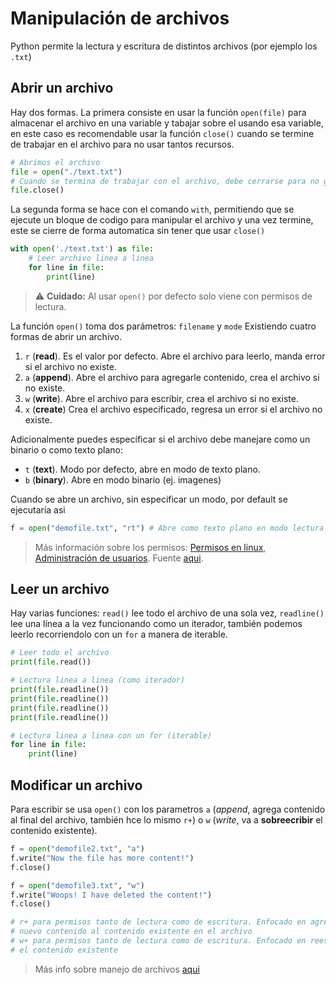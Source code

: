 # Manipulación de archivos

Python permite la lectura y escritura de distintos archivos (por ejemplo los `.txt`)

## Abrir un archivo

Hay dos formas. La primera consiste en usar la función `open(file)` para almacenar el archivo en una variable y tabajar sobre el usando esa variable, en este caso es recomendable usar la función `close()` cuando se termine de trabajar en el archivo para no usar tantos recursos.

```python
# Abrimos el archivo
file = open("./text.txt")
# Cuando se termina de trabajar con el archivo, debe cerrarse para no gastar recursos
file.close()
```

La segunda forma se hace con el comando `with`, permitiendo que se ejecute un bloque de codigo para manipular el archivo y una vez termine, este se cierre de forma automatica sin tener que usar `close()`

```python
with open('./text.txt') as file:
    # Leer archivo linea a linea
    for line in file:
        print(line)
```

> ⚠️ **Cuidado:** Al usar `open()` por defecto solo viene con permisos de lectura.

La función `open()` toma dos parámetros: `filename` y `mode` Existiendo cuatro formas de abrir un archivo.

1. `r` (**read**). Es el valor por defecto. Abre el archivo para leerlo, manda error si el archivo no existe.
2. `a` (**append**). Abre el archivo para agregarle contenido, crea el archivo si no existe.
3. `w` (**write**). Abre el archivo para escribir, crea el archivo si no existe.
4. `x` (**create**) Crea el archivo especificado, regresa un error si el archivo no existe.

Adicionalmente puedes específicar si el archivo debe manejare como un binario o como texto plano:

- `t` (**text**). Modo por defecto, abre en modo de texto plano.
- `b` (**binary**). Abre en modo binario (ej. imagenes)

Cuando se abre un archivo, sin especificar un modo, por default se ejecutaría asi

```python
f = open("demofile.txt", "rt") # Abre como texto plano en modo lectura
```

> Más información sobre los permisos: [Permisos en linux][2], [Administración de usuarios][3]. Fuente [aqui][4].

## Leer un archivo

Hay varias funciones: `read()` lee todo el archivo de una sola vez, `readline()` lee una línea a la vez funcionando como un iterador, también podemos leerlo recorriendolo con un `for` a manera de iterable.

```python
# Leer todo el archivo
print(file.read())

# Lectura linea a linea (como iterador)
print(file.readline())
print(file.readline())
print(file.readline())
print(file.readline())

# Lectura linea a linea con un for (iterable)
for line in file:
    print(line)
```

## Modificar un archivo

Para escribir se usa `open()` con los parametros `a` (*append*, agrega contenido al final del archivo, también hce lo mismo `r+`) o `w` (*write*, va a **sobreecribir** el contenido existente).

```python
f = open("demofile2.txt", "a")
f.write("Now the file has more content!")
f.close()

f = open("demofile3.txt", "w")
f.write("Woops! I have deleted the content!")
f.close()

# r+ para permisos tanto de lectura como de escritura. Enfocado en agregar
# nuevo contenido al contenido existente en el archivo
# w+ para permisos tanto de lectura como de escritura. Enfocado en reescribir
# el contenido existente
```

> Más info sobre manejo de archivos [aqui][1]

<!-- Referencias -->

[1]: <https://realpython.com/working-with-files-in-python/> "Working With Files in Python"
[2]: <https://platzi.com/blog/cosas-que-nos-sabias-sobre-el-sistema-de-permisos-de-linux-realmente-es-octal/> "¡Cosas que nos sabías sobre el sistema de permisos de Linux! ¿Realmente es octal?"
[3]: <https://platzi.com/blog/administracion-usuarios-servidores-linux/> "Domina la Administración de Usuarios y Permisos en Servidores Linux"
[4]: <https://www.w3schools.com/python/python_file_handling.asp> "Python file handling"
